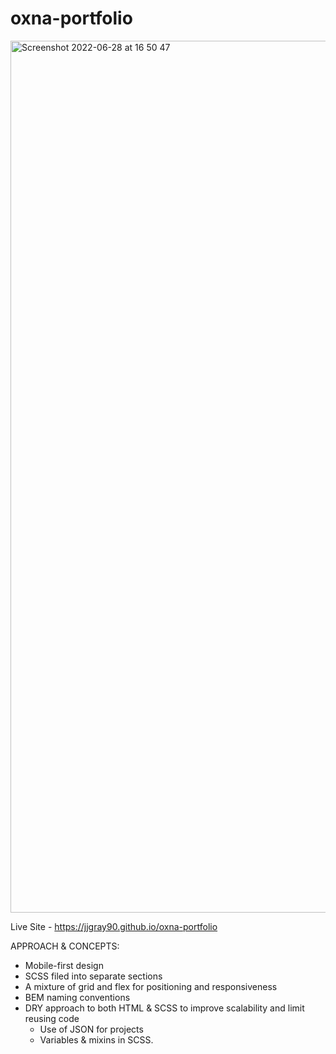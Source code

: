 # oxna-portfolio



<img width="1395" alt="Screenshot 2022-06-28 at 16 50 47" src="https://user-images.githubusercontent.com/59710385/176224279-2a21cead-c16d-420e-949a-dfb66f6d9797.png">

Live Site - https://jjgray90.github.io/oxna-portfolio

APPROACH & CONCEPTS: 

  - Mobile-first design
  - SCSS filed into separate sections
  - A mixture of grid and flex for positioning and responsiveness
  - BEM naming conventions 
  - DRY approach to both HTML & SCSS to improve scalability and limit reusing code
      - Use of JSON for projects
      - Variables & mixins in SCSS.
  
